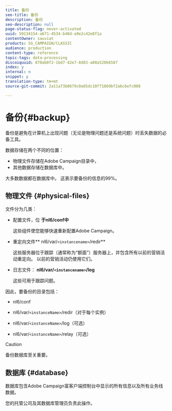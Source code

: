 ```yaml
---
title: 备份
seo-title: 备份
description: 备份
seo-description: null
page-status-flag: never-activated
uuid: 50134154-a671-4534-b48d-a9e2c42e8f1a
contentOwner: sauviat
products: SG_CAMPAIGN/CLASSIC
audience: production
content-type: reference
topic-tags: data-processing
discoiquuid: 870ab0f2-1bd7-42e7-8d83-a08a520b6587
index: y
internal: n
snippet: y
translation-type: tm+mt
source-git-commit: 2a11a73b0679c0a65dc10f71869bf2a6c6efc008

---
```



# 备份{#backup}

备份是避免在计算机上出现问题（无论是物理问题还是系统问题）时丢失数据的必备工具。

数据存储在两个不同的位置：

* 物理文件存储在Adobe Campaign目录中，
* 其他数据存储在数据库中。

大多数数据都在数据库中。 这表示要备份的信息的99%。

## 物理文件 {#physical-files}

文件分为几类：

* 配置文件，位 **于nl6/conf中**

   这些组件使您能够快速重新配置Adobe Campaign。

* 重定向文件** nl6/var/`<instancename>`/redir**

   这些服务器位于跟踪（通常称为“额面”）服务器上，并包含所有以前的营销活动重定向。 以前的营销活动仍使用它们。

* 日志文件： **nl6/var/`<instancename>`/log**

   这些可用于跟踪问题。

因此，要备份的目录包括：

* nl6/conf

* nl6/var/`<instanceName>`/redir（对于每个实例）

* nl6/var/`<instanceName>`/log（可选）

* nl6/var/`<instanceName>`/relay（可选）

>[!CAUTION]
>
>备份数据库至关重要。

## 数据库 {#database}

数据库包含Adobe Campaign富客户端控制台中显示的所有信息以及所有业务线数据。

您的托管公司及其数据库管理员负责此操作。
